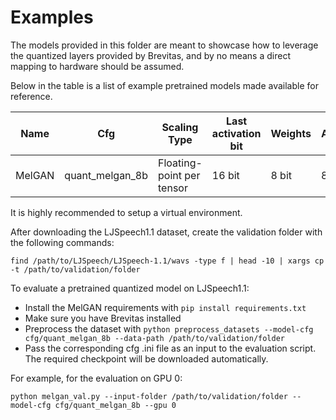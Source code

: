 # Examples

The models provided in this folder are meant to showcase how to leverage the quantized layers provided by Brevitas,
and by no means a direct mapping to hardware should be assumed.

Below in the table is a list of example pretrained models made available for reference.

| Name         | Cfg                   | Scaling Type               | Last activation bit | Weights | Activations | Pretrained model                                                                                                             | Implementation based on                                              |
|--------------|-----------------------|----------------------------|---------------------|---------|-------------|------------------------------------------------------------------------------------------------------------------------------|----------------------------------------------------------------------|
| MelGAN       | quant_melgan_8b       | Floating-point per tensor  | 16 bit              | 8 bit   | 8 bit       | [Generator](https://github.com/Xilinx/brevitas/releases/download/quant_melgan_8b-r0/quant_melgan_8b_generator-8fe7e01f.pth), [Discriminator](https://github.com/Xilinx/brevitas/releases/download/quant_melgan_8b-r0/quant_melgan_8b_discriminator-f1ff0ef6.pth) | [link](https://github.com/seungwonpark/melgan/blob/master/README.md) |


It is highly recommended to setup a virtual environment.

After downloading the LJSpeech1.1 dataset, create the validation folder with the following commands:
```
find /path/to/LJSpeech/LJSpeech-1.1/wavs -type f | head -10 | xargs cp -t /path/to/validation/folder
```

To evaluate a pretrained quantized model on LJSpeech1.1:

 - Install  the MelGAN requirements with `pip install requirements.txt`
 - Make sure you have Brevitas installed
 - Preprocess the dataset with `python preprocess_datasets --model-cfg cfg/quant_melgan_8b --data-path /path/to/validation/folder`
 - Pass the corresponding cfg .ini file as an input to the evaluation script. The required checkpoint will be downloaded automatically. 
 
 For example, for the evaluation on GPU 0:

```
python melgan_val.py --input-folder /path/to/validation/folder --model-cfg cfg/quant_melgan_8b --gpu 0
```
